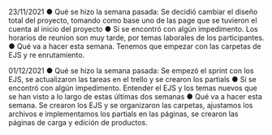 23/11/2021
● Qué se hizo la semana pasada:
Se decidió cambiar el diseño total del proyecto, tomando como base uno de las page que se tuvieron el cuenta al inicio del proyecto
● Si se encontró con algún impedimento.
Los horarios de reunion son muy tarde, por temas laborales de los participantes.
● Qué va a hacer esta semana.
Tenemos que empezar con las carpetas de EJS y re enrutamiento.

01/12/2021
● Qué se hizo la semana pasada:
Se empezó el sprint con los EJS, se actualizaron las tareas en el trello y se crearon los partials
● Si se encontró con algún impedimento.
Entender el EJS y los temas nuevos que se han visto a lo largo de estas últimas dos semanas
● Qué va a hacer esta semana.
Se crearon los EJS y se organizaron las carpetas, ajustamos los archivos e implementamos los partials en las páginas, se crearon las páginas de carga y edición de productos.
